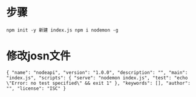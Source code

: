 # 步骤
`
npm init -y
新建 index.js
npm i nodemon -g
`
# 修改josn文件
`
{
  "name": "nodeapi",
  "version": "1.0.0",
  "description": "",
  "main": "index.js",
  "scripts": {
    "serve": "nodemon index.js",
    "test": "echo \"Error: no test specified\" && exit 1"
  },
  "keywords": [],
  "author": "",
  "license": "ISC"
}
`